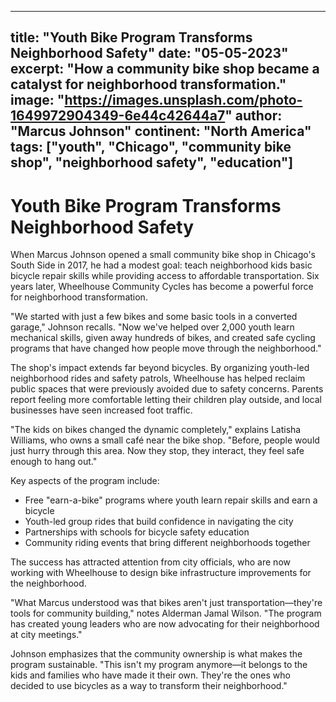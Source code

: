 
---
title: "Youth Bike Program Transforms Neighborhood Safety"
date: "05-05-2023"
excerpt: "How a community bike shop became a catalyst for neighborhood transformation."
image: "https://images.unsplash.com/photo-1649972904349-6e44c42644a7"
author: "Marcus Johnson"
continent: "North America"
tags: ["youth", "Chicago", "community bike shop", "neighborhood safety", "education"]
---

# Youth Bike Program Transforms Neighborhood Safety

When Marcus Johnson opened a small community bike shop in Chicago's South Side in 2017, he had a modest goal: teach neighborhood kids basic bicycle repair skills while providing access to affordable transportation. Six years later, Wheelhouse Community Cycles has become a powerful force for neighborhood transformation.

"We started with just a few bikes and some basic tools in a converted garage," Johnson recalls. "Now we've helped over 2,000 youth learn mechanical skills, given away hundreds of bikes, and created safe cycling programs that have changed how people move through the neighborhood."

The shop's impact extends far beyond bicycles. By organizing youth-led neighborhood rides and safety patrols, Wheelhouse has helped reclaim public spaces that were previously avoided due to safety concerns. Parents report feeling more comfortable letting their children play outside, and local businesses have seen increased foot traffic.

"The kids on bikes changed the dynamic completely," explains Latisha Williams, who owns a small café near the bike shop. "Before, people would just hurry through this area. Now they stop, they interact, they feel safe enough to hang out."

Key aspects of the program include:

- Free "earn-a-bike" programs where youth learn repair skills and earn a bicycle
- Youth-led group rides that build confidence in navigating the city
- Partnerships with schools for bicycle safety education
- Community riding events that bring different neighborhoods together

The success has attracted attention from city officials, who are now working with Wheelhouse to design bike infrastructure improvements for the neighborhood.

"What Marcus understood was that bikes aren't just transportation—they're tools for community building," notes Alderman Jamal Wilson. "The program has created young leaders who are now advocating for their neighborhood at city meetings."

Johnson emphasizes that the community ownership is what makes the program sustainable. "This isn't my program anymore—it belongs to the kids and families who have made it their own. They're the ones who decided to use bicycles as a way to transform their neighborhood."
